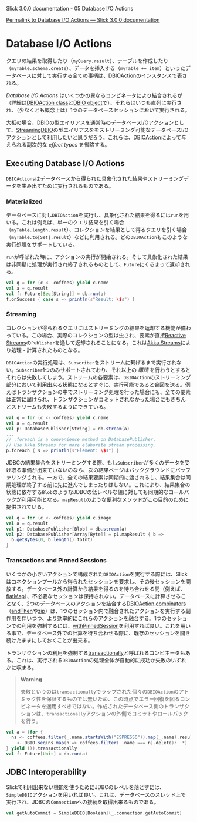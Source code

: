 Slick 3.0.0 documentation - 05 Database I/O Actions

[Permalink to Database I/O Actions — Slick 3.0.0 documentation](http://slick.typesafe.com/doc/3.0.0/dbio.html)

Database I/O Actions
====================

クエリの結果を取得したり（`myQuery.result`）、テーブルを作成したり（`myTable.schema.create`）、データを挿入する（`myTable += item`）といったデータベースに対して実行する全ての事柄は、[DBIOAction](http://slick.typesafe.com/doc/3.0.0/api/index.html#slick.dbio.DBIOAction)のインスタンスで表される。
<!-- Anything that you can execute on a database, whether it is a getting the result of a query (`myQuery.result`), creating a table (`myTable.schema.create`), inserting data (`myTable += item`) or something else, is an instance of slick.dbio.DBIOAction, parameterized by the result type it will produce when you execute it. -->

_Database I/O Actions_ はいくつかの異なるコンビネータにより結合されるが（詳細は[DBIOAction class](http://slick.typesafe.com/doc/3.0.0/api/index.html#slick.dbio.DBIOAction)と[DBIO object](http://slick.typesafe.com/doc/3.0.0/api/index.html#slick.dbio.DBIO\$)で）、それらはいつも直列に実行され、（少なくとも概念上は）1つのデータベースセッションにおいて実行される。
<!-- *Database I/O Actions* can be combined with several different combinators (see the DBIOAction class \<slick.dbio.DBIOAction\> and DBIO object \<slick.dbio.DBIO\$\> for details), but they will always be executed strictly sequentially and (at least conceptually) in a single database session. -->

大抵の場合、[DBIO](http://slick.typesafe.com/doc/3.0.0/api/index.html#slick.dbio.package@DBIO[+R]:DBIO[R])の型エイリアスを通常時のデータベースI/Oアクションとして、[StreamingDBIO](http://slick.typesafe.com/doc/3.0.0/api/index.html#slick.dbio.package@StreamingDBIO[+R,+T]:StreamingDBIO[R,T])の型エイリアスををストリーミング可能なデータベースI/Oアクションとして利用したいと思うだろう。これらは、[DBIOAction](http://slick.typesafe.com/doc/3.0.0/api/index.html#slick.dbio.DBIOAction)によって与えられる副次的な _effect types_ を省略する。
<!-- In most cases you will want to use the type aliases DBIO \<slick.dbio.package@DBIO[+R]:DBIO[R]\> and StreamingDBIO \<slick.dbio.package@StreamingDBIO[+R,+T]:StreamingDBIO[R,T]\> for non-streaming and streaming Database I/O Actions. They omit the optional *effect types* supported by slick.dbio.DBIOAction.  -->

Executing Database I/O Actions
------------------------------

`DBIOActions`はデータベースから得られた具象化された結果やストリーミングデータを生み出すために実行されるものである。
<!-- `DBIOAction`s can be executed either with the goal of producing a fully materialized result or streaming data back from the database. -->

### Materialized

データベースに対し`DBIOAction`を実行し、具象化された結果を得るには`run`を用いる。これは例えば、単一のクエリ結果を引く場合（`myTable.length.result`）、コレクションを結果として得るクエリを引く場合（`myTable.to[Set].result`）などに利用される。どの`DBIOAction`もこのような実行処理をサポートしている。
<!-- You can use `run` to execute a `DBIOAction` on a Database and produce a materialized result. This can be, for example, a scalar query result (`myTable.length.result`), a collection-valued query result (`myTable.to[Set].result`), or any other action. Every `DBIOAction` supports this mode of execution. -->

`run`が呼ばれた時に、アクションの実行が開始される。そして具象化された結果は非同期に処理が実行され終了されるものとして、`Future`にくるまって返却される。
<!-- Execution of the action starts when `run` is called, and the materialized result is returned as a `Future` which is completed asynchronously as soon as the result is available: -->

```scala
val q = for (c <- coffees) yield c.name
val a = q.result
val f: Future[Seq[String]] = db.run(a)
f.onSuccess { case s => println(s"Result: \$s") }
```

### Streaming

コレクションが得られるクエリにはストリーミングの結果を返却する機能が備わっている。この場合、実際のコレクションの型は虫され、要素が直接[Reactive Streams](http://www.reactive-streams.org/)の`Publisher`を通して返却されることになる。これは[Akka Streams](http://akka.io/docs/)により処理・計算されたものとなる。
<!-- Collection-valued queries also support streaming results. In this case, the actual collection type is ignored and elements are streamed directly from the result set through a Reactive Streams\_ `Publisher`, which can be processed and consumed by Akka Streams\_. -->

`DBIOAction`の実行処理は、`Subscriber`をストリームに繋げるまで実行されない。`Subscriber`1つのみサポートされており、それ以上の _購読_ を行おうとするとそれらは失敗してしまう。ストリームの各要素は、`DBIOAction`のストリーミング部分において利用出来る状態になるとすぐに、実行可能であると合図を送る。例えばトランザクションの中でストリーミング処理を行った場合にも、全ての要素は正常に届けられ、トランザクションがコミットされなかった場合にもきちんとストリームも失敗するようにできている。
<!-- Execution of the `DBIOAction` does not start until a `Subscriber` is attached to the stream. Only a single `Subscriber` is supported, and any further attempts to subscribe again will fail. Stream elements are signaled as soon as they become available in the streaming part of the `DBIOAction`. The end of the stream is signaled only after the entire action has completed. For example, when streaming inside a transaction and all elements have been delivered successfully, the stream can still fail afterwards if the transaction cannot be committed. -->

```scala
val q = for (c <- coffees) yield c.name
val a = q.result
val p: DatabasePublisher[String] = db.stream(a)
...
// .foreach is a convenience method on DatabasePublisher.
// Use Akka Streams for more elaborate stream processing.
p.foreach { s => println(s"Element: \$s") }
```

JDBCの結果集合をストリーミングする際、もし`Subscriber`が多くのデータを受け取る準備が出来ていないのなら、次の結果ページはバックグラウンドにバッファリングされる。一方で、全ての結果要素は同期的に渡されるし、結果集合は同期処理が終了する前に先に進んでしまったりはしない。これにより、結果集合の状態に依存する`Blob`のようなJDBCの低レベルな値に対しても同期的なコールバックが利用可能となる。`mapResult`のような便利なメソッドがこの目的のために提供されている。
<!-- When streaming a JDBC result set, the next result page will be buffered in the background if the Subscriber is not ready to receive more data, but all elements are signaled synchronously and the result set is not advanced before synchronous processing is finished. This allows synchronous callbacks to low-level JDBC values like `Blob` which depend on the state of the result set. The convenience method `mapResult` is provided for this purpose: -->

```scala
val q = for (c <- coffees) yield c.image
val a = q.result
val p1: DatabasePublisher[Blob] = db.stream(a)
val p2: DatabasePublisher[Array[Byte]] = p1.mapResult { b =>
  b.getBytes(0, b.length().toInt)
}
```

### Transactions and Pinned Sessions

いくつかの小さいアクションで構成された`DBIOAction`を実行する際には、Slickはコネクションプールから得られたセッションを要求し、その後セッションを開放する。データベース外の計算から結果を得るのを待ち合わせる間（例えば、[flatMap][flatMap]）、不必要なセッションは保持されない。データベースに計算させることなく、2つのデータベースのアクションを結合する[DBIOAction combinators](http://slick.typesafe.com/doc/3.0.0/api/index.html#slick.dbio.DBIOAction)（[andThen][andThen]や[zip][zip]）は、1つのセッション内で融合されたアクションを実行する副作用を伴いつつ、より効率的にこれらのアクションを融合する。1つのセッションでの利用を強制するには、[withPinnedSession](http://slick.typesafe.com/doc/3.0.0/api/index.html#slick.dbio.DBIOAction@withPinnedSession:DBIOAction[R,S,E])を利用すれば良い。これを用いる事で、データベース外での計算を待ち合わせる際に、既存のセッションを開き続けたままにしておくことが出来る。
<!-- When executing a `DBIOAction` which is composed of several smaller actions, Slick acquires sessions from the connection pool and releases them again as needed so that a session is not kept in use unnecessarily while waiting for the result from a non-database computation (e.g. the function passed to flatMap \<slick.dbio.DBIOAction@flatMap[R2,S2\<:NoStream,E2\<:Effect]((R)⇒DBIOAction[R2,S2,E2])(ExecutionContext):DBIOAction[R2,S2,EwithE2]\> that determines the next Action to run). All DBIOAction combinators \<slick.dbio.DBIOAction\> which combine two database actions without any non-database computations in between (e.g. andThen \<slick.dbio.DBIOAction@andThen[R2,S2\<:NoStream,E2\<:Effect](DBIOAction[R2,S2,E2]):DBIOAction[R2,S2,EwithE2]\> or zip \<slick.dbio.DBIOAction@zip[R2,E2\<:Effect](DBIOAction[R2,NoStream,E2]):DBIOAction[(R,R2),NoStream,EwithE2]\>) can fuse these actions for more efficient execution, with the side-effect that the fused action runs inside a single session. You can use withPinnedSession \<slick.dbio.DBIOAction@withPinnedSession:DBIOAction[R,S,E]\> to force the use of a single session, keeping the existing session open even when waiting for non-database computations. -->

トランザクションの利用を強制する[transactionally](http://slick.typesafe.com/doc/3.0.0/api/index.html#slick.driver.JdbcActionComponent\$JdbcActionExtensionMethods@transactionally:DBIOAction[R,S,EwithTransactional])と呼ばれるコンビネータもある。これは、実行される`DBIOAction`の処理全体が自動的に成功か失敗のいずれかに収まる。
<!-- There is a similar combinator called transactionally \<slick.driver.JdbcActionComponent\$JdbcActionExtensionMethods@transactionally:DBIOAction[R,S,EwithTransactional]\> to force the use of a transaction. This guarantees that the entire `DBIOAction` that is executed will either succeed or fail atomically. -->

> **Warning**
>
> 失敗というのは`transactionally`でラップされた個々の`DBIOAction`のアトミック性を保証するものでは無いため、この時点でエラー回復を図るコンビネータを適用すべきではない。作成されたデータベース側のトランザクションは、`transactionally`アクションの外側でコミットやロールバックを行う。

```scala
val a = (for {
  ns <- coffees.filter(_.name.startsWith("ESPRESSO")).map(_.name).result
  _ <- DBIO.seq(ns.map(n => coffees.filter(_.name === n).delete): _*)
} yield ()).transactionally
val f: Future[Unit] = db.run(a)
```

JDBC Interoperability
---------------------

Slickで利用出来ない機能を使うためにJDBCのレベルを落とすには、`SimpleDBIO`アクションを用いれば良い。これは、データベースのスレッド上で実行され、JDBCの`Connection`への接続を取得出来るものである。
<!-- In order to drop down to the JDBC level for functionality that is not available in Slick, you can use a `SimpleDBIO` action which is run on a database thread and gets access to the JDBC `Connection`:  -->

```scala
val getAutoCommit = SimpleDBIO[Boolean](_.connection.getAutoCommit)
```

[flatMap]: http://slick.typesafe.com/doc/3.0.0/api/index.html#slick.dbio.DBIOAction@flatMap[R2,S2<:NoStream,E2<:Effect]((R)%E2%87%92DBIOAction[R2,S2,E2])(ExecutionContext):DBIOAction[R2,S2,EwithE2]
[andThen]: http://slick.typesafe.com/doc/3.0.0/api/index.html#slick.dbio.DBIOAction@andThen[R2,S2<:NoStream,E2<:Effect](DBIOAction[R2,S2,E2]):DBIOAction[R2,S2,EwithE2]
[zip]: http://slick.typesafe.com/doc/3.0.0/api/index.html#slick.dbio.DBIOAction@zip[R2,E2<:Effect](DBIOAction[R2,NoStream,E2]):DBIOAction[(R,R2),NoStream,EwithE2]
